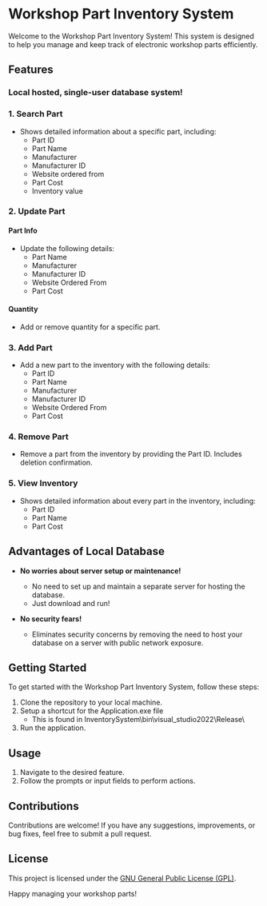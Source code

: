 # Workshop Part Inventory System

Welcome to the Workshop Part Inventory System! This system is designed to help you manage and keep track of electronic workshop parts efficiently.

## Features

### Local hosted, single-user database system!

### 1. Search Part

- Shows detailed information about a specific part, including:
  - Part ID
  - Part Name
  - Manufacturer
  - Manufacturer ID
  - Website ordered from
  - Part Cost
  - Inventory value

### 2. Update Part

#### Part Info

- Update the following details:
  - Part Name
  - Manufacturer
  - Manufacturer ID
  - Website Ordered From
  - Part Cost

#### Quantity

- Add or remove quantity for a specific part.

### 3. Add Part

- Add a new part to the inventory with the following details:
  - Part ID
  - Part Name
  - Manufacturer
  - Manufacturer ID
  - Website Ordered From
  - Part Cost

### 4. Remove Part

- Remove a part from the inventory by providing the Part ID. Includes deletion confirmation.

### 5. View Inventory

- Shows detailed information about every part in the inventory, including:
  - Part ID
  - Part Name
  - Part Cost

## Advantages of Local Database
 
- **No worries about server setup or maintenance!**
  - No need to set up and maintain a separate server for hosting the database.
  - Just download and run!
  
- **No security fears!**
  - Eliminates security concerns by removing the need to host your database on a server with public network exposure. 

## Getting Started

To get started with the Workshop Part Inventory System, follow these steps:

1. Clone the repository to your local machine.
2. Setup a shortcut for the Application.exe file
   - This is found in InventorySystem\bin\visual_studio2022\Release\
4. Run the application.

## Usage

1. Navigate to the desired feature.
2. Follow the prompts or input fields to perform actions.

## Contributions

Contributions are welcome! If you have any suggestions, improvements, or bug fixes, feel free to submit a pull request.

## License

This project is licensed under the [GNU General Public License (GPL)](LICENSE).

Happy managing your workshop parts!
